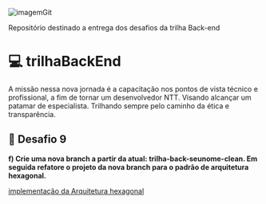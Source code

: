 ![imagemGit](https://user-images.githubusercontent.com/97994560/155146294-e61f3fe0-ee97-4fdf-acd6-2d4c4349ae6a.png)

Repositório destinado a entrega dos desafios da trilha Back-end

# 💻 trilhaBackEnd
A missão nessa nova jornada é a capacitação nos pontos de vista técnico e profissional, a fim de tornar um desenvolvedor NTT. Visando alcançar um patamar de especialista. Trilhando sempre pelo caminho da ética e transparência.

## 🎯 Desafio 9
**f) Crie uma nova branch a partir da atual: trilha-back-seunome-clean. Em seguida refatore o projeto da nova branch 
para o padrão de arquitetura hexagonal.**

[implementação da Arquitetura hexagonal](https://github.com/ErnaneGS/trilhaBackEnd/tree/trilha-back-ernane-DDD/financys)
